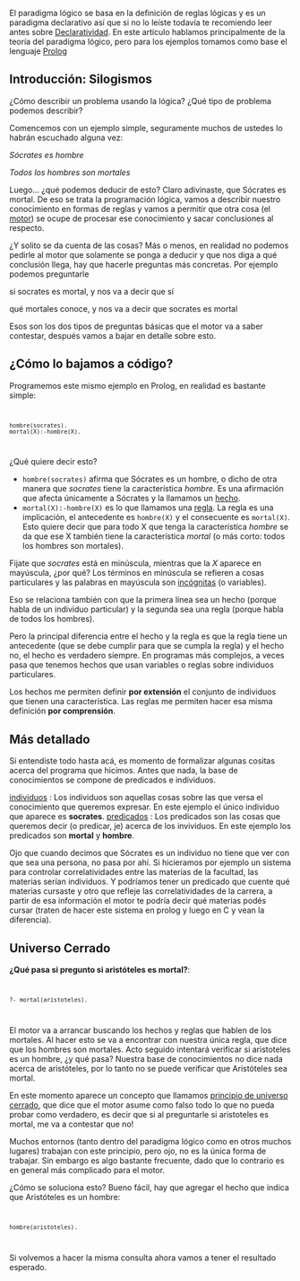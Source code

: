 El paradigma lógico se basa en la definición de reglas lógicas y es un paradigma declarativo así que si no lo leíste todavía te recomiendo leer antes sobre [Declaratividad](declaratividad.md). En este artículo hablamos principalmente de la teoría del paradigma lógico, pero para los ejemplos tomamos como base el lenguaje [Prolog](prolog.md)

Introducción: Silogismos
------------------------

¿Cómo describir un problema usando la lógica? ¿Qué tipo de problema podemos describir?

Comencemos con un ejemplo simple, seguramente muchos de ustedes lo habrán escuchado alguna vez:

  
*Sócrates es hombre*

*Todos los hombres son mortales*

Luego... ¿qué podemos deducir de esto? Claro adivinaste, que Sócrates es mortal. De eso se trata la programación lógica, vamos a describir nuestro conocimiento en formas de reglas y vamos a permitir que otra cosa (el [motor](motor.md)) se ocupe de procesar ese conocimiento y sacar conclusiones al respecto.

¿Y solito se da cuenta de las cosas? Más o menos, en realidad no podemos pedirle al motor que solamente se ponga a deducir y que nos diga a qué conclusión llega, hay que hacerle preguntas más concretas. Por ejemplo podemos preguntarle

  
si socrates es mortal, y nos va a decir que sí

qué mortales conoce, y nos va a decir que socrates es mortal

Esos son los dos tipos de preguntas básicas que el motor va a saber contestar, después vamos a bajar en detalle sobre esto.

¿Cómo lo bajamos a código?
--------------------------

Programemos este mismo ejemplo en Prolog, en realidad es bastante simple: <code>

    hombre(socrates).
    mortal(X):-hombre(X).

</code>

¿Qué quiere decir esto?

-   `hombre(socrates)` afirma que Sócrates es un hombre, o dicho de otra manera que *socrates* tiene la característica *hombre*. Es una afirmación que afecta únicamente a Sócrates y la llamamos un [hecho](hecho.md).
-   `mortal(X):-hombre(X)` es lo que llamamos una [regla](regla.md). La regla es una implicación, el antecedente es `hombre(X)` y el consecuente es `mortal(X)`. Esto quiere decir que para todo X que tenga la característica *hombre* se da que ese X también tiene la característica *mortal* (o más corto: todos los hombres son mortales).

Fijate que *socrates* está en minúscula, mientras que la *X* aparece en mayúscula, ¿por qué? Los términos en minúscula se refieren a cosas particulares y las palabras en mayúscula son [incógnitas](incognita.md) (o variables).

Eso se relaciona también con que la primera línea sea un hecho (porque habla de un individuo particular) y la segunda sea una regla (porque habla de todos los hombres).

Pero la principal diferencia entre el hecho y la regla es que la regla tiene un antecedente (que se debe cumplir para que se cumpla la regla) y el hecho no, el hecho es verdadero siempre. En programas más complejos, a veces pasa que tenemos hechos que usan variables o reglas sobre individuos particulares.

Los hechos me permiten definir **por extensión** el conjunto de individuos que tienen una característica. Las reglas me permiten hacer esa misma definición **por comprensión**.

Más detallado
-------------

Si entendiste todo hasta acá, es momento de formalizar algunas cositas acerca del programa que hicimos. Antes que nada, la base de conocimientos se compone de predicados e individuos.

[individuos](individuo.md) : Los individuos son aquellas cosas sobre las que versa el conocimiento que queremos expresar. En este ejemplo el único individuo que aparece es **socrates**.
[predicados](predicado.md) : Los predicados son las cosas que queremos decir (o predicar, je) acerca de los invividuos. En este ejemplo los predicados son **mortal** y **hombre**.  

Ojo que cuando decimos que Sócrates es un individuo no tiene que ver con que sea una persona, no pasa por ahí. Si hicieramos por ejemplo un sistema para controlar correlatividades entre las materias de la facultad, las materias serían individuos. Y podríamos tener un predicado que cuente qué materias cursaste y otro que refleje las correlatividades de la carrera, a partir de esa información el motor te podría decir qué materias podés cursar (traten de hacer este sistema en prolog y luego en C y vean la diferencia).

Universo Cerrado
----------------

**¿Qué pasa si pregunto si aristóteles es mortal?**: <code>

    ?- mortal(aristoteles).

</code>

El motor va a arrancar buscando los hechos y reglas que hablen de los mortales. Al hacer esto se va a encontrar con nuestra única regla, que dice que los hombres son mortales. Acto seguido intentará verificar si aristoteles es un hombre, ¿y qué pasa? Nuestra base de conocimientos no dice nada acerca de aristóteles, por lo tanto no se puede verificar que Aristóteles sea mortal.

En este momento aparece un concepto que llamamos [principio de universo cerrado](principio-de-universo-cerrado.md), que dice que el motor asume como falso todo lo que no pueda probar como verdadero, es decir que si al preguntarle si aristoteles es mortal, me va a contestar que no!

Muchos entornos (tanto dentro del paradigma lógico como en otros muchos lugares) trabajan con este principio, pero ojo, no es la única forma de trabajar. Sin embargo es algo bastante frecuente, dado que lo contrario es en general más complicado para el motor.

¿Cómo se soluciona esto? Bueno fácil, hay que agregar el hecho que indica que Aristóteles es un hombre: <code>

    hombre(aristoteles).

</code> Si volvemos a hacer la misma consulta ahora vamos a tener el resultado esperado.
